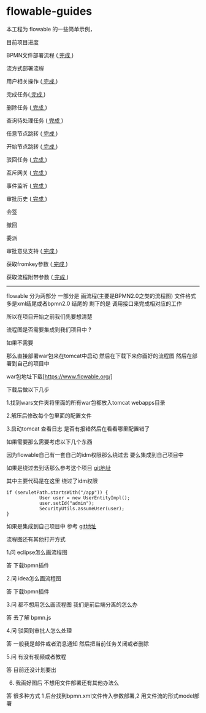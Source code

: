 # flowable-guides

本工程为 flowable 的一些简单示例，

目前项目进度

BPMN文件部署流程 ([ 完成 ](https://github.com/zhiyuan-zhang/flowable-guides/blob/master/src/main/java/com/hki/flowable/DeployProcess.java))

流方式部署流程 

用户相关操作 ([ 完成 ](https://github.com/zhiyuan-zhang/flowable-guides/blob/master/src/main/java/com/hki/flowable/UserTest.java))

完成任务([ 完成 ](https://github.com/zhiyuan-zhang/flowable-guides/blob/master/src/main/java/com/hki/flowable/TaskTest.java))

删除任务 ([ 完成 ](https://github.com/zhiyuan-zhang/flowable-guides/blob/master/src/main/java/com/hki/flowable/DeleteTaskTest.java))

查询待处理任务 ([ 完成 ](https://github.com/zhiyuan-zhang/flowable-guides/blob/master/src/main/java/com/hki/flowable/TaskTest.java))

任意节点跳转 ([ 完成 ](https://github.com/zhiyuan-zhang/flowable-guides/blob/master/src/main/java/com/hki/flowable/NodeJumpTest.java))

开始节点跳转 ([ 完成 ](https://github.com/zhiyuan-zhang/flowable-guides/blob/master/src/main/java/com/hki/flowable/NodeJumpTest.java))

驳回任务 ([ 完成 ](https://github.com/zhiyuan-zhang/flowable-guides/blob/master/src/main/java/com/hki/flowable/DeleteTaskTest.java))

互斥网关 ([ 完成 ](https://github.com/zhiyuan-zhang/flowable-guides/blob/master/src/main/java/com/hki/flowable/HandlerTest.java))

事件监听 ([ 完成 ](https://github.com/zhiyuan-zhang/flowable-guides/blob/master/src/main/java/com/hki/flowable/HandlerTest.java))

审批历史  ([ 完成 ](https://github.com/zhiyuan-zhang/flowable-guides/blob/master/src/main/java/com/hki/flowable/HistoryTest.java))

会签 

撤回

委派

审批意见支持  ([ 完成 ](https://github.com/zhiyuan-zhang/flowable-guides/blob/master/src/main/java/com/hki/flowable/TaskTest.java))

获取fromkey参数  ([ 完成 ](https://github.com/zhiyuan-zhang/flowable-guides/blob/master/src/main/java/com/hki/flowable/ArgTest.java))

获取流程附带参数  ([ 完成 ](https://github.com/zhiyuan-zhang/flowable-guides/blob/master/src/main/java/com/hki/flowable/ArgTest.java))

***

flowable 分为两部分 
一部分是 画流程(主要是BPMN2.0之类的流程图) 文件格式多是xml结尾或者bpmn2.0 结尾的
剩下的是 调用接口来完成相对应的工作

所以在项目开始之前我们先要想清楚 

流程图是否需要集成到我们项目中 ?

如果不需要  

那么直接部署war包来在tomcat中启动 然后在下载下来你画好的流程图 然后在部署到自己的项目中

war包地址下载[https://www.flowable.org/]

下载后做以下几步

1.找到wars文件夹将里面的所有war包都放入tomcat webapps目录

2.解压后修改每个包里面的配置文件

3.启动tomcat 查看日志 是否有报错然后在看看哪里配置错了 


如果需要那么需要考虑以下几个东西

因为flowable自己有一套自己的idm权限那么绕过去 要么集成到自己项目中

如果是绕过去到话那么参考这个项目
[git地址](https://gitee.com/flowable-project/springboot-flowable-ui/blob/master/src/main/java/com/fxtcn/platform/filter/CustomHandlerInterceptor.java)

其中主要代码是在这里 绕过了idm权限

```
if (servletPath.startsWith("/app")) {
			User user = new UserEntityImpl();
			user.setId("admin");
			SecurityUtils.assumeUser(user);
}
```
如果是集成到自己项目中 
参考
[git地址](https://www.cnblogs.com/liuwenjun/p/10291210.html)

流程图还有其他打开方式

1.问 eclipse怎么画流程图

答 下载bpmn插件 

2.问 idea怎么画流程图

答 下载bpmn插件 

3.问 都不想用怎么画流程图 我们是前后端分离的怎么办

答 去了解 bpmn.js 

4.问 驳回到审批人怎么处理

答 一般我是邮件或者消息通知 然后把当前任务关闭或者删除

5.问 有没有视频或者教程

答 目前还没计划要出

6. 我画好图后 不想用文件部署还有其他办法么

答 很多种方式 1 后台找到bpmn.xml文件传入参数部署,2 用文件流的形式model部署












